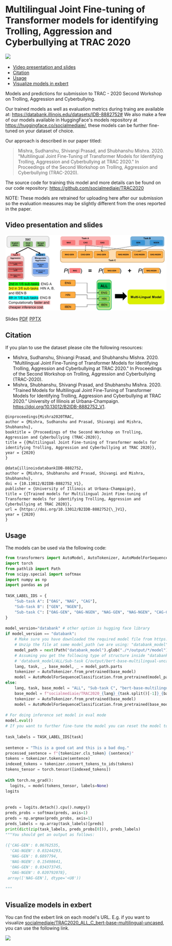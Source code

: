 # Multilingual Joint Fine-tuning of Transformer models for identifying Trolling, Aggression and Cyberbullying at TRAC 2020

<a href="https://huggingface.co/exbert/?model=socialmediaie/TRAC2020_ALL_C_bert-base-multilingual-uncased">
	<img width="300px" src="https://hf-dinosaur.huggingface.co/exbert/button.png">
</a>


* [Video presentation and slides](#video-presentation-and-slides)
* [Citation](#citation)
* [Usage](#usage)
* [Visualize models in exbert](#visualize-models-in-exbert)

Models and predictions for submission to TRAC - 2020 Second Workshop on Trolling, Aggression and Cyberbullying.

Our trained models as well as evaluation metrics during traing are available at: https://databank.illinois.edu/datasets/IDB-8882752#
We also make a few of our models available in HuggingFace's models repository at https://huggingface.co/socialmediaie/, these models can be further fine-tuned on your dataset of choice.

Our approach is described in our paper titled: 

> Mishra, Sudhanshu, Shivangi Prasad, and Shubhanshu Mishra. 2020. "Multilingual Joint Fine-Tuning of Transformer Models for Identifying Trolling, Aggression and Cyberbullying at TRAC 2020." In Proceedings of the Second Workshop on Trolling, Aggression and Cyberbullying (TRAC-2020).

The source code for training this model and more details can be found on our code repository: https://github.com/socialmediaie/TRAC2020

NOTE: These models are retrained for uploading here after our submission so the evaluation measures may be slightly different from the ones reported in the paper. 

## Video presentation and slides
[![Model overview](./TRAC2020_YT.jpg)](https://www.youtube.com/watch?v=Md0I5Ss-FZs)

Slides [PDF](./TRAC2020_presentation.pdf) [PPTX](./TRAC2020_presentation.pptx)

## Citation

If you plan to use the dataset please cite the following resources:

* Mishra, Sudhanshu, Shivangi Prasad, and Shubhanshu Mishra. 2020. "Multilingual Joint Fine-Tuning of Transformer Models for Identifying Trolling, Aggression and Cyberbullying at TRAC 2020." In Proceedings of the Second Workshop on Trolling, Aggression and Cyberbullying (TRAC-2020).
* Mishra, Shubhanshu, Shivangi Prasad, and Shubhanshu Mishra. 2020. “Trained Models for Multilingual Joint Fine-Tuning of Transformer Models for Identifying Trolling, Aggression and Cyberbullying at TRAC 2020.” University of Illinois at Urbana-Champaign. https://doi.org/10.13012/B2IDB-8882752_V1.


```
@inproceedings{Mishra2020TRAC,
author = {Mishra, Sudhanshu and Prasad, Shivangi and Mishra, Shubhanshu},
booktitle = {Proceedings of the Second Workshop on Trolling, Aggression and Cyberbullying (TRAC-2020)},
title = {{Multilingual Joint Fine-tuning of Transformer models for identifying Trolling, Aggression and Cyberbullying at TRAC 2020}},
year = {2020}
}

@data{illinoisdatabankIDB-8882752,
author = {Mishra, Shubhanshu and Prasad, Shivangi and Mishra, Shubhanshu},
doi = {10.13012/B2IDB-8882752_V1},
publisher = {University of Illinois at Urbana-Champaign},
title = {{Trained models for Multilingual Joint Fine-tuning of Transformer models for identifying Trolling, Aggression and Cyberbullying at TRAC 2020}},
url = {https://doi.org/10.13012/B2IDB-8882752{\_}V1},
year = {2020}
}
```


## Usage

The models can be used via the following code: 

```python
from transformers import AutoModel, AutoTokenizer, AutoModelForSequenceClassification
import torch
from pathlib import Path
from scipy.special import softmax
import numpy as np
import pandas as pd

TASK_LABEL_IDS = {
    "Sub-task A": ["OAG", "NAG", "CAG"],
    "Sub-task B": ["GEN", "NGEN"],
    "Sub-task C": ["OAG-GEN", "OAG-NGEN", "NAG-GEN", "NAG-NGEN", "CAG-GEN", "CAG-NGEN"]
}

model_version="databank" # other option is hugging face library
if model_version == "databank":
    # Make sure you have downloaded the required model file from https://databank.illinois.edu/datasets/IDB-8882752
    # Unzip the file at some model_path (we are using: "databank_model")
    model_path = next(Path("databank_model").glob("./*/output/*/model"))
    # Assuming you get the following type of structure inside "databank_model"
    # 'databank_model/ALL/Sub-task C/output/bert-base-multilingual-uncased/model'
    lang, task, _, base_model, _ = model_path.parts
    tokenizer = AutoTokenizer.from_pretrained(base_model)
    model = AutoModelForSequenceClassification.from_pretrained(model_path)
else:
    lang, task, base_model = "ALL", "Sub-task C", "bert-base-multilingual-uncased"
    base_model = f"socialmediaie/TRAC2020_{lang}_{task.split()[-1]}_{base_model}"
    tokenizer = AutoTokenizer.from_pretrained(base_model)
    model = AutoModelForSequenceClassification.from_pretrained(base_model)

# For doing inference set model in eval mode
model.eval()
# If you want to further fine-tune the model you can reset the model to model.train()

task_labels = TASK_LABEL_IDS[task]

sentence = "This is a good cat and this is a bad dog."
processed_sentence = f"{tokenizer.cls_token} {sentence}"
tokens = tokenizer.tokenize(sentence)
indexed_tokens = tokenizer.convert_tokens_to_ids(tokens)
tokens_tensor = torch.tensor([indexed_tokens])

with torch.no_grad():
  logits, = model(tokens_tensor, labels=None)
logits


preds = logits.detach().cpu().numpy()
preds_probs = softmax(preds, axis=1)
preds = np.argmax(preds_probs, axis=1)
preds_labels = np.array(task_labels)[preds]
print(dict(zip(task_labels, preds_probs[0])), preds_labels)
"""You should get an output as follows:

({'CAG-GEN': 0.06762535,
  'CAG-NGEN': 0.03244293,
  'NAG-GEN': 0.6897794,
  'NAG-NGEN': 0.15498641,
  'OAG-GEN': 0.034373745,
  'OAG-NGEN': 0.020792078},
 array(['NAG-GEN'], dtype='<U8'))

"""

```

## Visualize models in exbert

You can find the exbert link on each model's URL. 
E.g. if you want to visualize [socialmediaie/TRAC2020_ALL_C_bert-base-multilingual-uncased](https://huggingface.co/socialmediaie/TRAC2020_ALL_C_bert-base-multilingual-uncased), you can use the following link.

<a href="https://huggingface.co/exbert/?model=socialmediaie/TRAC2020_ALL_C_bert-base-multilingual-uncased">
	<img width="300px" src="https://hf-dinosaur.huggingface.co/exbert/button.png">
</a>